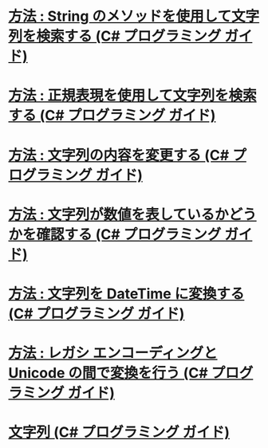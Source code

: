 # [方法 : String のメソッドを使用して文字列を検索する (C# プログラミング ガイド)](how-to-search-strings-using-string-methods.md)
# [方法 : 正規表現を使用して文字列を検索する (C# プログラミング ガイド)](how-to-search-strings-using-regular-expressions.md)
# [方法 : 文字列の内容を変更する (C# プログラミング ガイド)](how-to-modify-string-contents.md)
# [方法 : 文字列が数値を表しているかどうかを確認する (C# プログラミング ガイド)](how-to-determine-whether-a-string-represents-a-numeric-value.md)
# [方法 : 文字列を DateTime に変換する (C# プログラミング ガイド)](how-to-convert-a-string-to-a-datetime.md)
# [方法 : レガシ エンコーディングと Unicode の間で変換を行う (C# プログラミング ガイド)](how-to-convert-between-legacy-encodings-and-unicode.md)
# [文字列 (C# プログラミング ガイド)](index.md)
